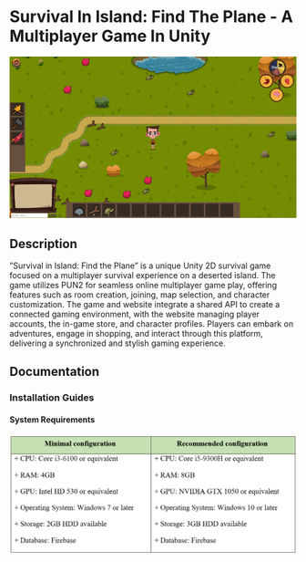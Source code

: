 # Survival In Island: Find The Plane - A Multiplayer Game In Unity
![](/Images/1.png)

## Description
”Survival in Island: Find the Plane” is a unique Unity 2D survival game focused on a multiplayer survival experience on a deserted island. The game utilizes PUN2 for seamless online multiplayer game play, offering features such as room creation, joining, map selection, and character customization. The game and website integrate a shared API to create a connected gaming environment, with the website managing player accounts, the in-game store, and character profiles. Players can embark on adventures, engage in shopping, and interact through this platform, delivering a synchronized and stylish gaming experience.

## Documentation
### Installation Guides
#### System Requirements
![](/Images/2.png)
